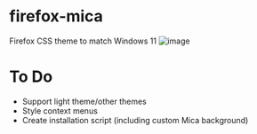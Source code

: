 # firefox-mica
Firefox CSS theme to match Windows 11
![image](https://user-images.githubusercontent.com/33189136/153510744-52faefda-cd11-44b0-b7b9-3d4c273a01cc.png)

# To Do
- Support light theme/other themes
- Style context menus
- Create installation script (including custom Mica background)

